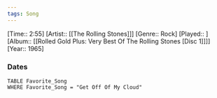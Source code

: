 ```yaml
---
tags: Song  
---
```

[Time:: 2:55]
[Artist:: [[The Rolling Stones]]]
[Genre:: Rock]
[Played:: ]
[Album:: [[Rolled Gold Plus: Very Best Of The Rolling Stones [Disc 1]]]]
[Year:: 1965]
### Dates
````dataview
TABLE Favorite_Song
WHERE Favorite_Song = "Get Off Of My Cloud"
````